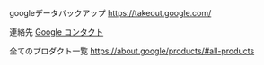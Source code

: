 googleデータバックアップ
https://takeout.google.com/

連絡先
[Google コンタクト](https://contacts.google.com/)

全てのプロダクト一覧
https://about.google/products/#all-products